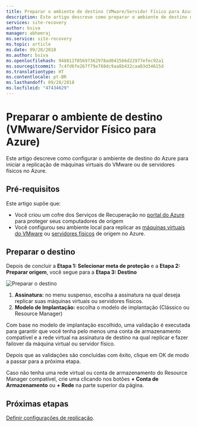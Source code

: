 ```yaml
---
title: Preparar o ambiente de destino (VMware/Servidor Físico para Azure) | Microsoft Docs
description: Este artigo descreve como preparar o ambiente de destino do Azure para replicação de uma VM do VMware e replicação de Servidores Físicos no Azure.
services: site-recovery
author: bsiva
manager: abhemraj
ms.service: site-recovery
ms.topic: article
ms.date: 09/28/2018
ms.author: bsiva
ms.openlocfilehash: 948812f05697362978ad041566d22977efec92a1
ms.sourcegitcommit: 7c4fd6fe267f79e760dc9aa8b432caa03d34615d
ms.translationtype: HT
ms.contentlocale: pt-BR
ms.lasthandoff: 09/28/2018
ms.locfileid: "47434629"
---
```

# <a name="prepare-the-target-environment-vmwarephysical-to-azure"></a>Preparar o ambiente de destino (VMware/Servidor Físico para Azure)

Este artigo descreve como configurar o ambiente de destino do Azure para iniciar a replicação de máquinas virtuais do VMware ou de servidores físicos no Azure.

## <a name="prerequisites"></a>Pré-requisitos

Este artigo supõe que:
- Você criou um cofre dos Serviços de Recuperação no [portal do Azure](http://portal.azure.com "portal do Azure") para proteger seus computadores de origem
- Você configurou seu ambiente local para replicar as [máquinas virtuais do VMware](vmware-azure-set-up-source.md) ou [servidores físicos](physical-azure-set-up-source.md) de origem no Azure.

## <a name="prepare-target"></a>Preparar o destino

Depois de concluir a **Etapa 1: Selecionar meta de proteção** e a **Etapa 2: Preparar origem**, você segue para a **Etapa 3: Destino**

![Preparar o destino](./media/vmware-azure-set-up-target/prepare-target-vmware-to-azure.png)

1. **Assinatura:** no menu suspenso, escolha a assinatura na qual deseja replicar suas máquinas virtuais ou servidores físicos.
2. **Modelo de Implantação:** escolha o modelo de implantação (Clássico ou Resource Manager)

Com base no modelo de implantação escolhido, uma validação é executada para garantir que você tenha pelo menos uma conta de armazenamento compatível e a rede virtual na assinatura de destino na qual replicar e fazer failover da máquina virtual ou servidor físico.

Depois que as validações são concluídas com êxito, clique em OK de modo a passar para a próxima etapa.

Caso não tenha uma rede virtual ou conta de armazenamento do Resource Manager compatível, crie uma clicando nos botões **+ Conta de Armazenamento** ou **+ Rede** na parte superior da página.

## <a name="next-steps"></a>Próximas etapas
[Definir configurações de replicação](vmware-azure-set-up-replication.md).
